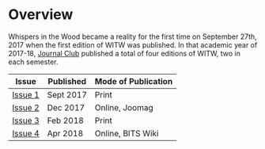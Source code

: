 <!-- TITLE: Whispers in the Woods: Volume 1 -->
<!-- SUBTITLE: The first volume of Whispers in the Woods, published in the academic year 2017-18. -->

# Overview
Whispers in the Wood became a reality for the first time on September 27th,  2017 when the first edition of WITW was published. In that academic year of 2017-18, [Journal Club](/orgs/journal-club) published a total of four editions of WITW, two in each semester.

| Issue | Published | Mode of Publication |
| --- | --- | --- |
| [Issue 1](/news/vol-1/1) | Sept 2017 | Print |
| [Issue 2](/news/vol-1/2) | Dec 2017 | Online, Joomag |
| [Issue 3](/news/vol-1/3) | Feb 2018 | Print |
| [Issue 4](/news/vol-1/4) | Apr 2018 | Online, BITS Wiki |